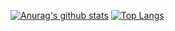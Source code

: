 [![Anurag's github stats](https://github-readme-stats.vercel.app/api?username=mariofelesdossantosjunior&show_icons=true&count_private=true)](https://github.com/anuraghazra/github-readme-stats)
[![Top Langs](https://github-readme-stats.vercel.app/api/top-langs/?username=mariofelesdossantosjunior&layout=compact)](https://github.com/anuraghazra/github-readme-stats)


